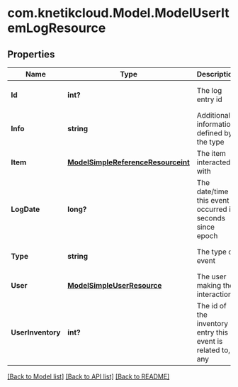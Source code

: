 # com.knetikcloud.Model.ModelUserItemLogResource
## Properties

Name | Type | Description | Notes
------------ | ------------- | ------------- | -------------
**Id** | **int?** | The log entry id | [optional] [default to null]
**Info** | **string** | Additional information defined by the type | [optional] [default to null]
**Item** | [**ModelSimpleReferenceResourceint**](ModelSimpleReferenceResourceint.md) | The item interacted with | [optional] [default to null]
**LogDate** | **long?** | The date/time this event occurred in seconds since epoch | [optional] [default to null]
**Type** | **string** | The type of event | [optional] [default to null]
**User** | [**ModelSimpleUserResource**](ModelSimpleUserResource.md) | The user making the interaction | [optional] [default to null]
**UserInventory** | **int?** | The id of the inventory entry this event is related to, if any | [optional] [default to null]

[[Back to Model list]](../README.md#documentation-for-models) [[Back to API list]](../README.md#documentation-for-api-endpoints) [[Back to README]](../README.md)

